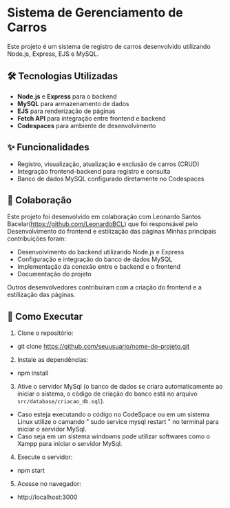 # Sistema de Gerenciamento de Carros  

Este projeto é um sistema de registro de carros desenvolvido utilizando Node.js, Express, EJS e MySQL.  

## 🛠️ Tecnologias Utilizadas  
- **Node.js** e **Express** para o backend  
- **MySQL** para armazenamento de dados  
- **EJS** para renderização de páginas  
- **Fetch API** para integração entre frontend e backend  
- **Codespaces** para ambiente de desenvolvimento  

## ✨ Funcionalidades  
- Registro, visualização, atualização e exclusão de carros (CRUD)  
- Integração frontend-backend para registro e consulta  
- Banco de dados MySQL configurado diretamente no Codespaces  

## 👥 Colaboração  
Este projeto foi desenvolvido em colaboração com Leonardo Santos Bacelar(https://github.com/LeonardoBCL) que foi responsável pelo Desenvolvimento do frontend e estilização das páginas 
Minhas principais contribuições foram:  
- Desenvolvimento do backend utilizando Node.js e Express  
- Configuração e integração do banco de dados MySQL  
- Implementação da conexão entre o backend e o frontend  
- Documentação do projeto  

Outros desenvolvedores contribuíram com a criação do frontend e a estilização das páginas.  

## 🚀 Como Executar  
1. Clone o repositório:
- git clone https://github.com/seuusuario/nome-do-projeto.git
2. Instale as dependências:  
- npm install
3. Ative o servidor MySql (o banco de dados se criara automaticamente ao iniciar o sistema, o código de criação do banco está no arquivo `src/database/criacao_db.sql`).
- Caso esteja executando o código no CodeSpace ou em um sistema Linux utilize o camando " sudo service mysql restart " no terminal para iniciar o servidor MySql.
- Caso seja em um sistema windowns pode utilizar softwares como o Xampp para iniciar o servidor MySql.
4. Execute o servidor:
- npm start
5. Acesse no navegador:  
- http://localhost:3000 



